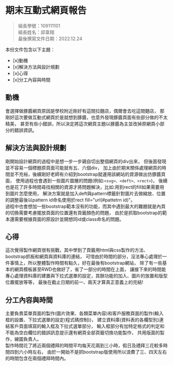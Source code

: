 ﻿# 期末互動式網頁報告
>
>組長學號：109111101
><br />
>組長姓名：邱韋翔
><br />
>最後撰寫文件日期：2022.12.24
>

本份文件包含以下主題：
- [x]動機
- [x]解決方法與設計規劃
- [x]心得
- [x]分工內容與時間

## 動機
會選擇做豚醬網頁原因是學校附近剛好有這間拉麵店，偶爾會去吃這間麵店，
那剛好這次要做互動式網頁於是就想到豚醬，也意外發現豚醬頁面有些部分做的不太精美，
甚至有些小錯誤，所以決定將這次網頁主題以豚醬為主並改掉原網頁小部分的錯誤資訊。

## 解決方法與設計規劃
剛開始設計網頁的過程中是想一步一步親自切出整個網頁的div出來，
但後面發現並不容易一個標題原頁面可能就有五、六個div，
加上由於期末關係處理網頁的時間並不充裕，後續剛好老師有介紹到bootstrap就運用該網站的資源做出仿豚醬頁面，
使用過程也會遇到一些圖片圖層的問題(例如:`<svg>、<deft>、<rect>`)，
後續也是花了許多時間尋找相關的資源才將問題解決，比如:用到rect的fill如果需要用到圖片怎麼使用，
解決方案就是加入deft與pattern標籤針對圖片去做縮放、位置的調整最後以pattern id命名使用於rect fill="url(#pattetrn id)"。<br />
過程中也會想加一些bootstrap範本沒有的功能，而其中遇到最大的難題就是內頁的切換需要考慮擺放頁面的位置還有頁籤顏色的問題，
由於是抓取bootstrap的範本還需要根據頁面的原設計並開想同id或class命名的問題。

## 心得
這次覺得製作網頁很有挑戰，其中學到了頁籤用html與css製作的方法、bootstrap抓板和網頁與資料庫的連結，
可惜由於時間的部分，沒法專心處理於一件事情上，所以整體製作時間有點久，好在最後有bootstrap網站，
除了有一些基本的網頁模板甚至RWD也做好了，省了一部分的時間在上面，
讓接下來的時間能專心處理資料庫的建置與下拉式選單的設定，其餘功能的加入、圖片的放置和版型位置擺放等等，
最後在截止日期的前一、兩天才算真正意義上的完結!

## 分工內容與時間
主要負責菜單頁面的製作(圖片效果、各類菜單內容)和客戶服務頁面的製作(輸入框的設置、下拉式選單的設定(程式碼控制))，
建立資料庫(資料表的各欄型別)連結客戶頁面填寫的輸入框及下拉式選單部分，
輸入框部分有加特定格式的判定和不能為空白欄位的錯誤訊息提示還有網頁全部頁籤切換功能製作，
共用版面的製作，線圖負責人。<br />
製作時間花了將近兩個禮拜的時間平均每天花兩到三小時，假日及禮拜三花較多時間四到六小時左右，
由於一開始不是抓bootstrap版使用所以浪費了三、四天左右的時間包含在兩個禮拜時間內。



